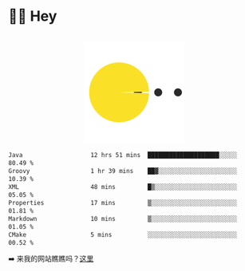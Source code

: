 
# 👋🏻 Hey
<div align="center">
	<br>
	<img src="https://raw.githubusercontent.com/Aniket965/Aniket965/master/pacman.svg?sanitize=true" width="200" height="200">
	<br>
</div>

<!--START_SECTION:waka-->

```text
Java                   12 hrs 51 mins  ████████████████████░░░░░   80.49 %
Groovy                 1 hr 39 mins    ██▓░░░░░░░░░░░░░░░░░░░░░░   10.39 %
XML                    48 mins         █▒░░░░░░░░░░░░░░░░░░░░░░░   05.05 %
Properties             17 mins         ▒░░░░░░░░░░░░░░░░░░░░░░░░   01.81 %
Markdown               10 mins         ▒░░░░░░░░░░░░░░░░░░░░░░░░   01.05 %
CMake                  5 mins          ░░░░░░░░░░░░░░░░░░░░░░░░░   00.52 %
```

<!--END_SECTION:waka-->

 ➡️  来我的网站瞧瞧吗？[这里](https://www.shaolongfei.com)
